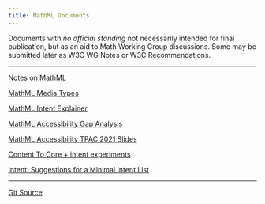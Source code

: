 ```yaml
---
title: MathML Documents
---
```


Documents with _no official standing_ not necessarily
intended for final publication, but as an aid to Math Working Group
discussions. Some may be submitted later as W3C WG Notes or W3C Recommendations.

---

[Notes on MathML](notes-on-mathml)

[MathML Media Types](mathml-media-types)

[MathML Intent Explainer](intent-explainer)

[MathML Accessibility Gap Analysis](gap-analysis)

[MathML Accessibility TPAC 2021 Slides](TPAC-2021/index.html)

[Content To Core + intent experiments](ctopintent)

[Intent: Suggestions for a Minimal Intent List](minimal-intent-core)

---




[Git Source](https://github.com/w3c/mathml-docs/)



